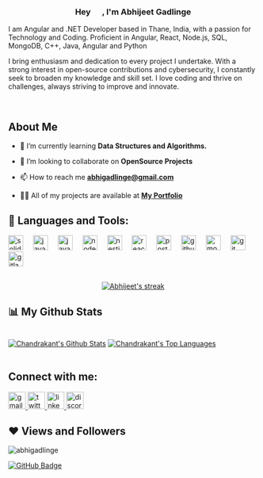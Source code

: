 <h3 align="center">Hey <img src="https://raw.githubusercontent.com/MartinHeinz/MartinHeinz/master/wave.gif" width="15px"> , I'm Abhijeet Gadlinge </h3>
<p align="left"> I am  Angular and .NET Developer based in Thane, India, with a  passion for Technology and Coding. Proficient in Angular, React, Node.js, SQL, MongoDB, C++, Java, Angular and Python</p>
<p>
I bring enthusiasm and dedication to every project I undertake. With a strong interest in open-source contributions and cybersecurity, I constantly seek to broaden my knowledge and skill set. I love coding and thrive on challenges, always striving to improve and innovate. 
</p>
<br>

##  About Me

<!-- - 🔭 I’m currently working on **Microservices Projects** -->

- 🌱 I’m currently learning **Data Structures and Algorithms.**

- 👯 I’m looking to collaborate on **OpenSource Projects**

- 📫 How to reach me **abhigadlinge@gmail.com**

- 👨‍💻 All of my projects are available at **[My Portfolio](https://abhigadlinge.github.io/portfolio_website.github.io/)** 

<!-- - ⚡ Fun fact **I just love to code have tea and again code** -->

## 🚀 Languages and Tools:

<div align="left">
  <img src="https://skillicons.dev/icons?i=solidity" height="30" alt="solidity logo"  />
  <img width="12" />
  <img src="https://cdn.simpleicons.org/javascript/F7DF1E" height="30" alt="javascript logo"  />
  <img width="12" />
  <img src="https://skillicons.dev/icons?i=java" height="30" alt="java logo"  />
  <img width="12" />
  <img src="https://cdn.simpleicons.org/nodedotjs/339933" height="30" alt="nodejs logo"  />
  <img width="12" />
  <img src="https://cdn.simpleicons.org/nestjs/E0234E" height="30" alt="nestjs logo"  />
  <img width="12" />
  <img src="https://skillicons.dev/icons?i=react" height="30" alt="react logo"  />
  <img width="12" />
  <img src="https://cdn.simpleicons.org/postman/FF6C37" height="30" alt="postman logo"  />
  <img width="12" />
  <img src="https://skillicons.dev/icons?i=github" height="30" alt="github logo"  />
  <img width="12" />
  <img src="https://skillicons.dev/icons?i=mongodb" height="30" alt="mongodb logo"  />
  <img width="12" />
  <img src="https://cdn.simpleicons.org/git/F05032" height="30" alt="git logo"  />
  <img width="12" />
  <img src="https://cdn.simpleicons.org/gitlab/FC6D26" height="30" alt="gitlab logo"  />
</div>


<!-- [![React Badge](https://img.shields.io/badge/-React-61DBFB?style=for-the-badge&labelColor=black&logo=react&logoColor=61DBFB)](#)  [![Javascript Badge](https://img.shields.io/badge/-Javascript-F0DB4F?style=for-the-badge&labelColor=black&logo=javascript&logoColor=F0DB4F)](#) [![Typescript Badge](https://img.shields.io/badge/-Typescript-007acc?style=for-the-badge&labelColor=black&logo=typescript&logoColor=007acc)](#) [![Nodejs Badge](https://img.shields.io/badge/-Nodejs-3C873A?style=for-the-badge&labelColor=black&logo=node.js&logoColor=3C873A)](#) [![GraphQL Badge](https://img.shields.io/badge/-GraphQl-e535ab?style=for-the-badge&labelColor=black&logo=node.js&logoColor=e535ab)](#) -->
<br/>

<p align="center">
    <a href="https://github.com/abhigadlinge/github-readme-streak-stats">
        <img title="🔥 Get streak stats for your profile at git.io/streak-stats" alt="Abhijeet's streak" src="https://github-readme-streak-stats.herokuapp.com/?user=abhigadlinge&theme=black-ice&hide_border=true&stroke=0000&background=060A0CD0"/>
    </a>
</p>

## 📊 My Github Stats

  <br/>
    <a href="https://github.com/abhigadlinge/github-readme-stats"><img alt="Chandrakant's Github Stats" src="https://github-readme-stats.vercel.app/api?username=abhigadlinge&show_icons=true&count_private=true&theme=react&hide_border=true&bg_color=0D1117" /></a>
  <a href="https://github.com/Chandrakant92/github-readme-stats"><img alt="Chandrakant's Top Languages" src="https://github-readme-stats.vercel.app/api/top-langs/?username=abhigadlinge&langs_count=8&count_private=true&layout=compact&theme=react&hide_border=true&bg_color=0D1117" /></a>
  <br/>
  

<br/>


## Connect with me:

<div align="left">
  <a href="mailto:abhigadlinge@gmail.com" target="_blank">
    <img src="https://img.shields.io/static/v1?message=E-Mail&logo=gmail&label=&color=D14836&logoColor=white&labelColor=&style=for-the-badge" height="35" alt="gmail logo"  />
  </a>
  <a href="https://twitter.com/abhigadlinge" target="_blank">
    <img src="https://img.shields.io/static/v1?message=Twitter&logo=twitter&label=&color=1DA1F2&logoColor=white&labelColor=&style=for-the-badge" height="35" alt="twitter logo"  />
  </a>
  <a href="https://www.linkedin.com/in/abhijeet-gadlinge-794a711bb/" target="_blank">
    <img src="https://img.shields.io/static/v1?message=LinkedIn&logo=linkedin&label=&color=0077B5&logoColor=white&labelColor=&style=for-the-badge" height="35" alt="linkedin logo"  />
  </a>
  <a href="https://discord.gg/abhigadlinge" target="_blank">
    <img src="https://img.shields.io/static/v1?message=Discord&logo=discord&label=&color=7289DA&logoColor=white&labelColor=&style=for-the-badge" height="35" alt="discord logo"  />
  </a>
</div>



## ❤ Views and Followers
<div display="flex">
  <p align="left"> <img src="https://komarev.com/ghpvc/?username=abhigadlinge&label=Profile%20views&color=0e75b6&style=flat" alt="abhigadlinge" /> </p>
<a href="https://github.com/abhigadlinge?tab=followers"><img src="https://img.shields.io/github/followers/abhigadlinge?label=Followers&style=social" alt="GitHub Badge"></a>

</div>
